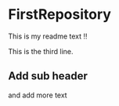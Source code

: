 # FirstRepository

This is my readme text !!

This is the third line.

## Add sub header
and add more text
